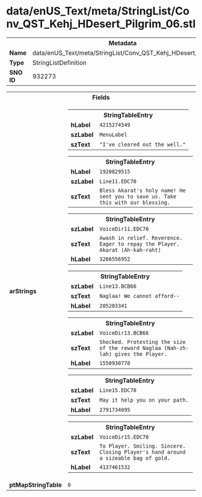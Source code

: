 <h1>data/enUS_Text/meta/StringList/Conv_QST_Kehj_HDesert_Pilgrim_06.stl</h1><table><tr><th colspan="100%">Metadata</th></tr><tr><td><b>Name</b></td><td>data/enUS_Text/meta/StringList/Conv_QST_Kehj_HDesert_Pilgrim_06.stl</td></tr><tr><td><b>Type</b></td><td>StringListDefinition</td></tr><tr><td><b>SNO ID</b></td><td>932273</td></tr></table>

<table><tr><th colspan="100%">Fields</th></tr><tr><td><b>arStrings</b></td><td><table><tr><th colspan="100%">StringTableEntry</th></tr><tr><td><b>hLabel</b></td><td><code>4215274549</code></td></tr><tr><td><b>szLabel</b></td><td><code>MenuLabel</code></td></tr><tr><td><b>szText</b></td><td><code>"I've cleared out the well."</code></td></tr></table>


<table><tr><th colspan="100%">StringTableEntry</th></tr><tr><td><b>hLabel</b></td><td><code>1920829515</code></td></tr><tr><td><b>szLabel</b></td><td><code>Line11.EDC70</code></td></tr><tr><td><b>szText</b></td><td><code>Bless Akarat's holy name! He sent you to save us. Take this with our blessing.</code></td></tr></table>


<table><tr><th colspan="100%">StringTableEntry</th></tr><tr><td><b>szLabel</b></td><td><code>VoiceDir11.EDC70</code></td></tr><tr><td><b>szText</b></td><td><code>Awash in relief. Reverence. Eager to repay the Player. Akarat (Ah-kah-raht)</code></td></tr><tr><td><b>hLabel</b></td><td><code>3266556952</code></td></tr></table>


<table><tr><th colspan="100%">StringTableEntry</th></tr><tr><td><b>szLabel</b></td><td><code>Line13.BCB66</code></td></tr><tr><td><b>szText</b></td><td><code>Naglaa! We cannot afford--</code></td></tr><tr><td><b>hLabel</b></td><td><code>205203341</code></td></tr></table>


<table><tr><th colspan="100%">StringTableEntry</th></tr><tr><td><b>szLabel</b></td><td><code>VoiceDir13.BCB66</code></td></tr><tr><td><b>szText</b></td><td><code>Shocked. Protesting the size of the reward Naglaa (Nah-zh-lah) gives the Player.</code></td></tr><tr><td><b>hLabel</b></td><td><code>1550930778</code></td></tr></table>


<table><tr><th colspan="100%">StringTableEntry</th></tr><tr><td><b>szLabel</b></td><td><code>Line15.EDC70</code></td></tr><tr><td><b>szText</b></td><td><code>May it help you on your path.</code></td></tr><tr><td><b>hLabel</b></td><td><code>2791734095</code></td></tr></table>


<table><tr><th colspan="100%">StringTableEntry</th></tr><tr><td><b>szLabel</b></td><td><code>VoiceDir15.EDC70</code></td></tr><tr><td><b>szText</b></td><td><code>To Player. Smiling. Sincere. Closing Player's hand around a sizeable bag of gold.</code></td></tr><tr><td><b>hLabel</b></td><td><code>4137461532</code></td></tr></table>


</td></tr><tr><td><b>ptMapStringTable</b></td><td><code>0</code></td></tr></table>

